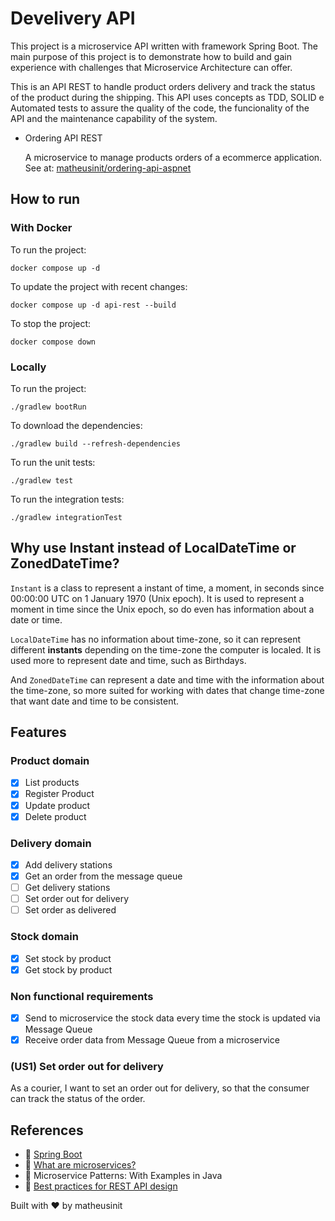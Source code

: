 # Develivery API

This project is a microservice API written with framework Spring Boot. The main purpose of this project is to 
demonstrate how to build and gain experience with challenges that Microservice Architecture can offer.

This is an API REST to handle product orders delivery and track the status of the product during the shipping. This API uses concepts as TDD, SOLID e Automated tests to
assure the quality of the code, the funcionality of the API and the maintenance capability of the system.

 - Ordering API REST

    A microservice to manage products orders of a ecommerce application. See at: [matheusinit/ordering-api-aspnet](https://github.com/matheusinit/ordering-api-aspnet)

## How to run

### With Docker

To run the project:

    docker compose up -d

To update the project with recent changes:

    docker compose up -d api-rest --build

To stop the project:

    docker compose down

### Locally

To run the project:

    ./gradlew bootRun

To download the dependencies:

    ./gradlew build --refresh-dependencies

To run the unit tests:
    
    ./gradlew test

To run the integration tests:

    ./gradlew integrationTest

## Why use Instant instead of LocalDateTime or ZonedDateTime?

`Instant` is a class to represent a instant of time, a moment, in seconds since 00:00:00 UTC on 1 January 1970 (Unix epoch). It is used to represent a moment in time since the 
Unix epoch, so do even has information about a date or time.

`LocalDateTime` has no information about time-zone, so it can represent different **instants** depending on
the time-zone the computer is localed. It is used more to represent date and time, such as Birthdays.

And `ZonedDateTime` can represent a date and time with the information about the time-zone, so more suited for working with dates that
change time-zone that want date and time to be consistent.

## Features

### Product domain

 + [x] List products
 + [x] Register Product
 + [x] Update product
 + [x] Delete product

### Delivery domain

 + [x] Add delivery stations
 + [x] Get an order from the message queue
 + [ ] Get delivery stations
 + [ ] Set order out for delivery
 + [ ] Set order as delivered

### Stock domain

 + [x] Set stock by product
 + [x] Get stock by product

### Non functional requirements

 + [x] Send to microservice the stock data every time the stock is updated via Message Queue
 + [x] Receive order data from Message Queue from a microservice

### (US1) Set order out for delivery

As a courier, I want to set an order out for delivery, so that the consumer can track the status of the order.

## References

 - :link: [Spring Boot](https://spring.io/guides/gs/spring-boot/)
 - :link: [What are microservices?](https://microservices.io/index.html)
 - :book: Microservice Patterns: With Examples in Java
 - :link: [Best practices for REST API design](https://stackoverflow.blog/2020/03/02/best-practices-for-rest-api-design/)

 Built with :heart: by matheusinit

